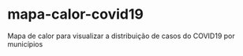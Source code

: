 # mapa-calor-covid19
Mapa de calor para visualizar a distribuição de casos do COVID19 por municípios
